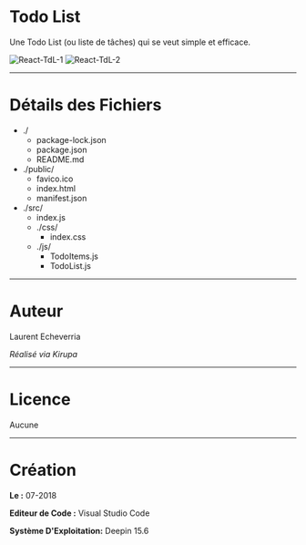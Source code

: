 # Todo List

Une Todo List (ou liste de tâches) qui se veut simple et efficace.

![React-TdL-1](https://preview.ibb.co/mm0kNT/Deepin_Capture_cran_20180714170317.png)
![React-TdL-2](https://preview.ibb.co/dmzqp8/Deepin_Capture_cran_20180714170406.png)

---

# Détails des Fichiers

* ./
    * package-lock.json
    * package.json
    * README.md
* ./public/
    * favico.ico
    * index.html
    * manifest.json
* ./src/
    * index.js
    * ./css/
        * index.css
    * ./js/
        * TodoItems.js
        * TodoList.js

---

# Auteur

Laurent Echeverria

_Réalisé via Kirupa_

---

# Licence

Aucune

---

# Création

**Le :** 07-2018

**Editeur de Code :** Visual Studio Code

**Système D'Exploitation:** Deepin 15.6